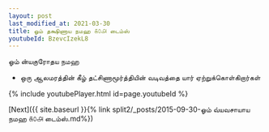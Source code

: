 ```yaml
---
layout: post
last_modified_at: 2021-03-30
title: ஓம் தக்ஷிணாய நமஹ ௧௦௮ டைம்ஸ்
youtubeId: BzevcIzekL8
---
```

 
 
 ஓம் ன்யகுரோதய நமஹ  
 
 -  ஒரு ஆலமரத்தின் கீழ் தட்சிணாமூர்த்தியின் வடிவத்தை யார் ஏற்றுக்கொள்கிறார்கள் 
 
  
 
  
 
 
 
 
 
 


{% include youtubePlayer.html id=page.youtubeId %}
 
[Next]({{ site.baseurl }}{% link  split2/_posts/2015-09-30-ஓம் வ்யவசாயாய நமஹ ௧௦௮ டைம்ஸ்.md%})
 
